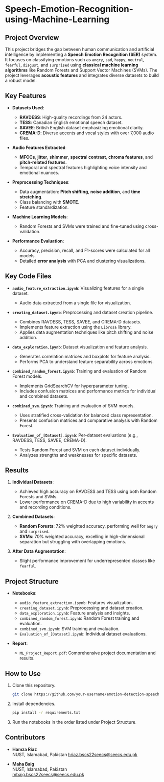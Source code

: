 # Speech-Emotion-Recognition-using-Machine-Learning

## Project Overview

This project bridges the gap between human communication and artificial intelligence by implementing a **Speech Emotion Recognition (SER)** system. It focuses on classifying emotions such as `angry`, `sad`, `happy`, `neutral`, `fearful`, `disgust`, and `surprised` using **classical machine learning algorithms** like Random Forests and Support Vector Machines (SVMs). The project leverages **acoustic features** and integrates diverse datasets to build a robust model.

## Key Features

- **Datasets Used**:
  - **RAVDESS**: High-quality recordings from 24 actors.
  - **TESS**: Canadian English emotional speech dataset.
  - **SAVEE**: British English dataset emphasizing emotional clarity.
  - **CREMA-D**: Diverse accents and vocal styles with over 7,000 audio files.

- **Audio Features Extracted**:
  - **MFCCs**, **jitter**, **shimmer**, **spectral contrast**, **chroma features**, and **pitch-related features**.
  - Temporal and spectral features highlighting voice intensity and emotional nuances.

- **Preprocessing Techniques**:
  - Data augmentation: **Pitch shifting**, **noise addition**, and **time stretching**.
  - Class balancing with **SMOTE**.
  - Feature standardization.

- **Machine Learning Models**:
  - Random Forests and SVMs were trained and fine-tuned using cross-validation.

- **Performance Evaluation**:
  - Accuracy, precision, recall, and F1-scores were calculated for all models.
  - Detailed **error analysis** with PCA and clustering visualizations.

## Key Code Files

- **`audio_feature_extraction.ipynb`**: Visualizing features for a single dataset.
  - Audio data extracted from a single file for visualization.

- **`creating_dataset.ipynb`**: Preprocessing and dataset creation pipeline.
  - Combines RAVDESS, TESS, SAVEE, and CREMA-D datasets.
  - Implements feature extraction using the `Librosa` library.
  - Applies data augmentation techniques like pitch shifting and noise addition.

- **`data_exploration.ipynb`**: Dataset visualization and feature analysis.
  - Generates correlation matrices and boxplots for feature analysis.
  - Performs PCA to understand feature separability across emotions.

- **`combined_random_forest.ipynb`**: Training and evaluation of Random Forest models.
  - Implements GridSearchCV for hyperparameter tuning.
  - Includes confusion matrices and performance metrics for individual and combined datasets.

- **`combined_svm.ipynb`**: Training and evaluation of SVM models.
  - Uses stratified cross-validation for balanced class representation.
  - Presents confusion matrices and comparative analysis with Random Forest.

- **`Evaluation_of_[Dataset].ipynb`**: Per-dataset evaluations (e.g., RAVDESS, TESS, SAVEE, CREMA-D).
  - Tests Random Forest and SVM on each dataset individually.
  - Analyzes strengths and weaknesses for specific datasets.

## Results

1. **Individual Datasets**:
   - Achieved high accuracy on RAVDESS and TESS using both Random Forests and SVMs.
   - Lower performance on CREMA-D due to high variability in accents and recording conditions.

2. **Combined Datasets**:
   - **Random Forests**: 72% weighted accuracy, performing well for `angry` and `surprised`.
   - **SVMs**: 70% weighted accuracy, excelling in high-dimensional separation but struggling with overlapping emotions.

3. **After Data Augmentation**:
   - Slight performance improvement for underrepresented classes like `fearful`.

## Project Structure

- **Notebooks**:
  - `audio_feature_extraction.ipynb`: Features visualization.
  - `creating_dataset.ipynb`: Preprocessing and dataset creation.
  - `data_exploration.ipynb`: Feature analysis and insights.
  - `combined_random_forest.ipynb`: Random Forest training and evaluation.
  - `combined_svm.ipynb`: SVM training and evaluation.
  - `Evaluation_of_[Dataset].ipynb`: Individual dataset evaluations.

- **Report**:
  - `ML_Project_Report.pdf`: Comprehensive project documentation and results.

## How to Use

1. Clone this repository.
   ```bash
   git clone https://github.com/your-username/emotion-detection-speech.git
   ```
2. Install dependencies.
   ```bash
   pip install -r requirements.txt
   ```
3. Run the notebooks in the order listed under Project Structure.

## Contributors

- **Hamza Riaz**  
  NUST, Islamabad, Pakistan
  [hriaz.bscs22seecs@seecs.edu.pk](mailto:hriaz.bscs22seecs@seecs.edu.pk)

- **Maha Baig**  
  NUST, Islamabad, Pakistan  
  [mbaig.bscs22seecs@seecs.edu.pk](mailto:mbaig.bscs22seecs@seecs.edu.pk)
